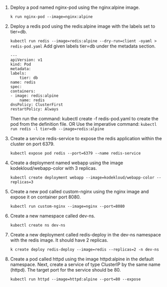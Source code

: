 1. Deploy a pod named nginx-pod using the nginx:alpine image.

    `k run nginx-pod --image=nginx:alpine`

2. Deploy a redis pod using the redis:alpine image with the labels set to tier=db.

    `kubectl run redis --image=redis:alpine --dry-run=client -oyaml > redis-pod.yaml` Add given labels tier=db under the metadata section.

    ```
    ---
    apiVersion: v1
    kind: Pod
    metadata:
    labels:
        tier: db
    name: redis
    spec:
    containers:
    - image: redis:alpine
        name: redis
    dnsPolicy: ClusterFirst
    restartPolicy: Always
    ```
    Then run the command: kubectl create -f redis-pod.yaml to create the pod from the definition file. OR Use the imperative command:
    `kubectl run redis -l tier=db --image=redis:alpine`

3. Create a service redis-service to expose the redis application within the cluster on port 6379.

    `kubectl expose pod redis --port=6379 --name redis-service`

4. Create a deployment named webapp using the image kodekloud/webapp-color with 3 replicas.

    `kubectl create deployment webapp --image=kodekloud/webapp-color --replicas=3`

6. Create a new pod called custom-nginx using the nginx image and expose it on container port 8080.

    `kubectl run custom-nginx --image=nginx --port=8080`

7. Create a new namespace called dev-ns.

    `kubectl create ns dev-ns`

8. Create a new deployment called redis-deploy in the dev-ns namespace with the redis image. It should have 2 replicas.

    `k create deploy redis-deploy --image=redis --replicas=2 -n dev-ns`

9. Create a pod called httpd using the image httpd:alpine in the default namespace. Next, create a service of type ClusterIP by the same name (httpd). The target port for the service should be 80.

    `kubectl run httpd --image=httpd:alpine --port=80 --expose`
